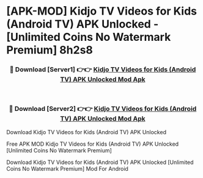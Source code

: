 # [APK-MOD] Kidjo TV  Videos for Kids (Android TV) APK Unlocked - [Unlimited Coins No Watermark Premium] 8h2s8



<div align="center">
<h3>🔴 Download [Server1] 👉👉 <a href="https://momento.my/?title=Kidjo_TV__Videos_for_Kids_(Android_TV)_APK_Unlocked">Kidjo TV  Videos for Kids (Android TV) APK Unlocked Mod Apk</a></h3><br>

<h3>🔴 Download [Server2] 👉👉 <a href="https://momento.my/?title=Kidjo_TV__Videos_for_Kids_(Android_TV)_APK_Unlocked">Kidjo TV  Videos for Kids (Android TV) APK Unlocked Mod Apk</a></h3>
</div>



Download Kidjo TV  Videos for Kids (Android TV) APK Unlocked 

Free APK MOD Kidjo TV  Videos for Kids (Android TV) APK Unlocked [Unlimited Coins No Watermark Premium]

Download Kidjo TV  Videos for Kids (Android TV) APK Unlocked [Unlimited Coins No Watermark Premium] Mod For Android
